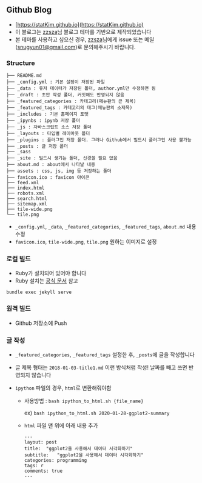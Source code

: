 
## Github Blog
- [https://statKim.github.io](https://statKim.github.io)
- 이 블로그는 [zzsza](https://github.com/zzsza/zzsza.github.io)님 블로그 테마를 기반으로 제작되었습니다
- 본 테마를 사용하고 싶으신 경우, [zzsza](https://github.com/zzsza/zzsza.github.io)님에게 issue 또는 메일([snugyun01@gmail.com](snugyun01@gmail.com))로 문의해주시기 바랍니다.

### Structure
```
├── README.md
├── _config.yml : 기본 설정이 저장된 파일
├── _data : 유저 데이터가 저장된 폴더, author.yml만 수정하면 됨
├── _draft : 초안 작성 폴더, 커밋해도 반영되지 않음
├── _featured_categories : 카테고리(메뉴판의 큰 제목)
├── _featured_tags : 카테고리의 태그(메뉴판의 소제목)
├── _includes : 기본 홈페이지 포맷
├── _ipynbs : ipynb 저장 폴더
├── _js : 자바스크립트 소스 저장 폴더
├── _layouts : 타입별 레이아웃 폴더
├── _plugins : 플러그인 저장 폴더. 그러나 Github에서 빌드시 플러그인 사용 불가능
├── _posts : 글 저장 폴더
├── _sass
├── _site : 빌드시 생기는 폴더, 신경쓸 필요 없음
├── about.md : about에서 나타날 내용
├── assets : css, js, img 등 저장하는 폴더
├── favicon.ico : favicon 아이콘
├── feed.xml
├── index.html
├── robots.xml
├── search.html
├── sitemap.xml
├── tile-wide.png
└── tile.png
```

- ```_config.yml```, ```_data```, ```_featured_categories```, ```_featured_tags```, ```about.md``` 내용 수정
- ```favicon.ico```, ```tile-wide.png```, ```tile.png``` 원하는 이미지로 설정

### 로컬 빌드
- Ruby가 설치되어 있어야 합니다
- Ruby 설치는 [공식 문서](https://www.ruby-lang.org/ko/documentation/installation/) 참고

```
bundle exec jekyll serve
```

### 원격 빌드
- Github 저장소에 Push

### 글 작성
- ```_featured_categories```, ```_featured_tags``` 설정한 후, ```_posts```에 글을 작성합니다
- 글 제목 형태는 ```2018-01-03-title1.md``` 이런 방식처럼 작성! 날짜를 빼고 쓰면 반영되지 않습니다

- `ipython` 파일의 경우, `html`로 변환해줘야함

  - 사용방법 : `bash ipython_to_html.sh {file_name}`

    ex) `bash ipython_to_html.sh 2020-01-28-ggplot2-summary`

  - `html` 파일 맨 위에 아래 내용 추가

    ```
    ---
    layout: post
    title:  "ggplot2을 사용해서 데이터 시각화하기"
    subtitle:   "ggplot2을 사용해서 데이터 시각화하기"
    categories: programming
    tags: r
    comments: true
    ---
    ```

    